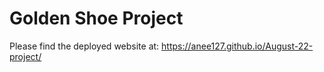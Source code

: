 # Golden Shoe Project

Please find the deployed website at: https://anee127.github.io/August-22-project/